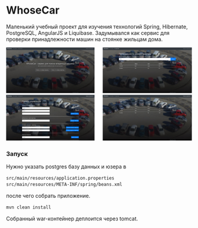 # WhoseCar

Маленький учебный проект для изучения технологий Spring, Hibernate, PostgreSQL, AngularJS и Liquibase. Задумывался как сервис для проверки принадлежности машин на стоянке жильцам дома.

![Preview](https://github.com/flametaichou/WhoseCar/blob/master/images/whosecar-preview.png?raw=true "Preview")

### Запуск
Нужно указать postgres базу данных и юзера в
```html
src/main/resources/application.properties
src/main/resources/META-INF/spring/beans.xml
```
после чего собрать приложение.
```html
mvn clean install
```
Собранный war-контейнер деплоится через tomcat.
